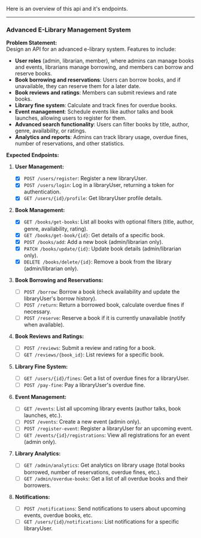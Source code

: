 Here is an overview of this api and it's endpoints.

---
### **Advanced E-Library Management System**

**Problem Statement:**  
Design an API for an advanced e-library system. Features to include:

- **User roles** (admin, librarian, member), where admins can manage books and events, librarians manage borrowing, and members can borrow and reserve books.
- **Book borrowing and reservations**: Users can borrow books, and if unavailable, they can reserve them for a later date.
- **Book reviews and ratings**: Members can submit reviews and rate books.
- **Library fine system**: Calculate and track fines for overdue books.
- **Event management**: Schedule events like author talks and book launches, allowing users to register for them.
- **Advanced search functionality**: Users can filter books by title, author, genre, availability, or ratings.
- **Analytics and reports**: Admins can track library usage, overdue fines, number of reservations, and other statistics.

**Expected Endpoints:**

1. **User Management:**

   - [x] `POST /users/register`: Register a new libraryUser.
   - [x] `POST /users/login`: Log in a libraryUser, returning a token for authentication.
   - [x] `GET /users/{id}/profile`: Get libraryUser profile details.
2. **Book Management:**

    - [x] `GET /books/get-books`: List all books with optional filters (title, author, genre, availability, rating).
    - [x] `GET /books/get-book/{id}`: Get details of a specific book.
    - [x] `POST /books/add`: Add a new book (admin/librarian only).
    - [x] `PATCH /books/update/{id}`: Update book details (admin/librarian only).
    - [x] `DELETE /books/delete/{id}`: Remove a book from the library (admin/librarian only).
3. **Book Borrowing and Reservations:**

    - [ ] `POST /borrow`: Borrow a book (check availability and update the libraryUser's borrow history).
    - [ ] `POST /return`: Return a borrowed book, calculate overdue fines if necessary.
    - [ ] `POST /reserve`: Reserve a book if it is currently unavailable (notify when available).
4. **Book Reviews and Ratings:**

    - [ ] `POST /reviews`: Submit a review and rating for a book.
    - [ ] `GET /reviews/{book_id}`: List reviews for a specific book.
5. **Library Fine System:**

    - [ ] `GET /users/{id}/fines`: Get a list of overdue fines for a libraryUser.
    - [ ] `POST /pay-fine`: Pay a libraryUser's overdue fine.
6. **Event Management:**

    - [ ] `GET /events`: List all upcoming library events (author talks, book launches, etc.).
    - [ ] `POST /events`: Create a new event (admin only).
    - [ ] `POST /register-event`: Register a libraryUser for an upcoming event.
    - [ ] `GET /events/{id}/registrations`: View all registrations for an event (admin only).
7. **Library Analytics:**

    - [ ] `GET /admin/analytics`: Get analytics on library usage (total books borrowed, number of reservations, overdue fines, etc.).
    - [ ] `GET /admin/overdue-books`: Get a list of all overdue books and their borrowers.
8. **Notifications:**

    - [ ] `POST /notifications`: Send notifications to users about upcoming events, overdue books, etc.
    - [ ] `GET /users/{id}/notifications`: List notifications for a specific libraryUser.
